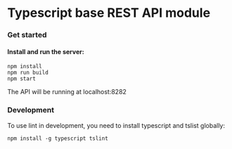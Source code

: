 # Typescript base REST API module

### Get started

#### Install and run the server:
```
npm install
npm run build
npm start

```
The API will be running at localhost:8282

### Development
To use lint in development, you need to install typescript and tslist globally:
```
npm install -g typescript tslint
```
